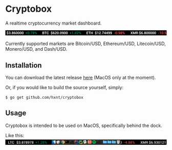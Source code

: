 # Cryptobox
A realtime cryptocurrency market dashboard.

![](art/basic-demo.gif)

Currently supported markets are Bitcoin/USD, Ethereum/USD, Litecoin/USD, Monero/USD, and Dash/USD.

## Installation

You can download the latest release [here][1] (MacOS only at the moment).

Or, if you would like to build the source yourself, simply:
```
$ go get github.com/hxnt/cryptobox
```

## Usage

Cryptobox is intended to be used on MacOS, specifically behind the dock.

Like this:
![](art/behind-dock-demo.gif)


[1]: https://github.com/hxnt/cryptobox/releases
